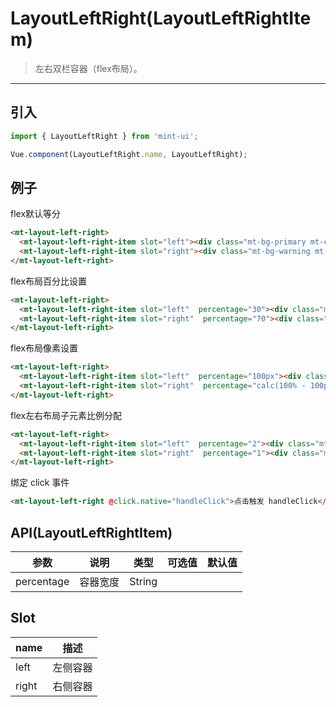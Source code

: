 # LayoutLeftRight(LayoutLeftRightItem)

> 左右双栏容器（flex布局）。

------------

## 引入

```javascript
import { LayoutLeftRight } from 'mint-ui';

Vue.component(LayoutLeftRight.name, LayoutLeftRight);
```

## 例子
flex默认等分

```html
<mt-layout-left-right>
  <mt-layout-left-right-item slot="left"><div class="mt-bg-primary mt-color-white">左flex:1</div></mt-layout-left-right-item>
  <mt-layout-left-right-item slot="right"><div class="mt-bg-warning mt-color-white">右flex:1</div></mt-layout-left-right-item>
</mt-layout-left-right>
```


flex布局百分比设置

```html
<mt-layout-left-right>
  <mt-layout-left-right-item slot="left"  percentage="30"><div class="mt-bg-primary mt-color-white">左30%</div></mt-layout-left-right-item>
  <mt-layout-left-right-item slot="right"  percentage="70"><div class="mt-bg-warning mt-color-white">右70%</div></mt-layout-left-right-item>
</mt-layout-left-right>
```

flex布局像素设置

```html
<mt-layout-left-right>
  <mt-layout-left-right-item slot="left"  percentage="100px"><div class="mt-bg-primary mt-color-white">左60px</div></mt-layout-left-right-item>
  <mt-layout-left-right-item slot="right"  percentage="calc(100% - 100px)"><div class="mt-bg-warning mt-color-white">右(100%-40px)</div></mt-layout-left-right-item>
</mt-layout-left-right>
```

flex左右布局子元素比例分配

```html
<mt-layout-left-right>
  <mt-layout-left-right-item slot="left"  percentage="2"><div class="mt-bg-primary mt-color-white">左60px</div></mt-layout-left-right-item>
  <mt-layout-left-right-item slot="right"  percentage="1"><div class="mt-bg-warning mt-color-white">右(100%-40px)</div></mt-layout-left-right-item>
</mt-layout-left-right>
```

绑定 click 事件
```html
<mt-layout-left-right @click.native="handleClick">点击触发 handleClick</mt-layout-left-right>
```

## API(LayoutLeftRightItem)
| 参数 | 说明 | 类型 | 可选值 | 默认值 |
|------|-------|---------|-------|--------|
| percentage | 容器宽度 | String |  |  |

## Slot
| name | 描述 |
|------|--------|
| left | 左侧容器|
| right | 右侧容器|

